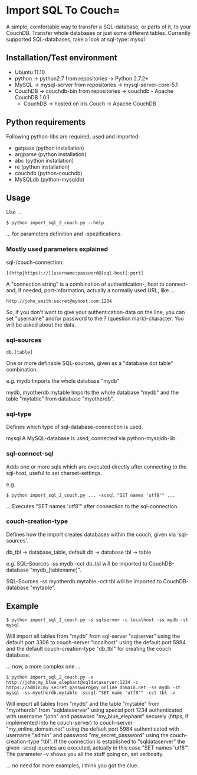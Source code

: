 # Import SQL To Couch=

A simple, comfortable way to transfer a SQL-database, or parts of it, to your CouchDB. Transfer whole databases or just some different tables. Currently supported SQL-databases, take a look at sql-type: mysql


## Installation/Test environment

* Ubuntu 11.10
* python -> python2.7 from repositories -> Python 2.7.2+
* MySQL -> mysql-server from repositories -> mysql-server-core-5.1
* CouchDB -> couchdb-bin from repositories -> couchdb - Apache CouchDB 1.0.1
	* CouchDB -> hosted on Iris Couch -> Apache CouchDB


## Python requirements

Following python-libs are required, used and imported:

* getpass (python installation)
* argparse (python installation)
* abc (python installation)
* re (python installation)
* couchdb (python-couchdb)
* MySQLdb (python-mysqldb)


## Usage

Use ...

```
$ python import_sql_2_couch.py --help
```

... for parameters definition and -spezifications.


### Mostly used parameters explained

sql-/couch-connection:
```
[(http|https)://][username:password@]sql-host[:port]
```

A "connection string" is a combination of authentication-, host to connect- and, if needed, port-information,
actually a normally used URL, like ...

```
http://john_smith:secret@myhost.com:1234
```

So, if you don't want to give your authentication-data on the line, you can set "username" and/or password to
the ? (question mark)-character. You will be asked about the data.


### sql-sources

```
db.[table]
```

One or more definable SQL-sources, given as a "database dot table" combination.

e.g.
mydb
Imports the whole database "mydb"

mydb, myotherdb.mytable
Imports the whole database "mydb" and the table "mytable" from database "myotherdb".


### sql-type

Defines which type of sql-database-connection is used.

mysql
A MySQL-database is used, connected via python-mysqldb-lib.


### sql-connect-sql

Adds one or more sqls which are executed directly after connecting to the sql-host, useful to set charset-settings.

e.g.
```
$ python import_sql_2_couch.py ... -scsql "SET names 'utf8'" ...
```
... Executes "SET names 'utf8'" after connection to the sql-connection.


### couch-creation-type

Defines how the import creates databases within the couch, given via 'sql-sources'.

db_tbl -> database_table, default
db -> database
tbl -> table

e.g.
SQL-Sources -ss mydb -cct db_tbl will be imported to CouchDB-database "mydb_[tablename]".

SQL-Sources -ss myotherdb.mytable -cct tbl will be imported to CouchDB-database "mytable".


## Example

```
$ python import_sql_2_couch.py -s sqlserver -c localhost -ss mydb -st mysql
```

Will import all tables from "mydb" from sql-server "sqlserver" using the default port 3306 to couch-server
"localhost" using the default port 5984 and the default couch-creation-type "db_tbl" for creating the couch
database.

... now, a more complex one ...

```
$ python import_sql_2_couch.py -s http://john:my_blue_elephant@sqldataserver:1234 -c https://admin:my_secret_password@my_online_domain.net -ss mydb -st mysql -ss myotherdb.mytable -scsql "SET name 'utf8'" -cct tbl -v
```

Will import all tables from "mydb" and the table "mytable" from "myotherdb" from "sqldataserver" using special
port 1234 authenticated with username "john" and password "my_blue_elephant" securely (https, if implemented
into he couch-server) to couch-server "my_online_domain.net" using the default port 5984 authenticated with
username "admin" and password "my_secret_password" using the couch-creation-type "tbl". If the connection is
established to "sqldataserver" the given -scsql-queries are executed, actually in this case "SET names 'utf8'".
The parameter -v shows you all the stuff going on, set verbosity.

... no need for more examples, i think you got the clue.

